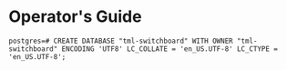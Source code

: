 # Operator's Guide

```
postgres=# CREATE DATABASE "tml-switchboard" WITH OWNER "tml-switchboard" ENCODING 'UTF8' LC_COLLATE = 'en_US.UTF-8' LC_CTYPE = 'en_US.UTF-8';
```
